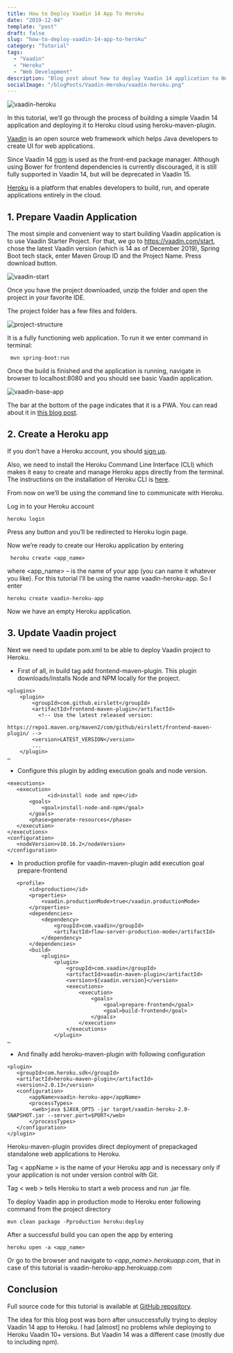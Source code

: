 ```yaml
---
title: How to Deploy Vaadin 14 App To Heroku
date: "2019-12-04"
template: "post"
draft: false
slug: "how-to-deploy-vaadin-14-app-to-heroku"
category: "Tutorial"
tags:
  - "Vaadin"
  - "Heroku"
  - "Web Development"
description: "Blog post about how to deplay Vaadin 14 application to Heroku Cloud."
socialImage: "/blogPosts/Vaadin-Heroku/vaadin-heroku.png"
---
```

![vaadin-heroku](/blogPosts/Vaadin-Heroku/vaadin-heroku.png)

In this tutorial, we’ll go through the process of building a simple Vaadin 14 application and deploying it to Heroku cloud using heroku-maven-plugin.

[Vaadin](https://vaadin.com/) is an open source web framework which helps Java developers to create UI for web applications.

Since Vaadin 14 [npm](https://www.npmjs.com/) is used as the front-end package manager. Although using Bower for frontend dependencies is currently discouraged, it is still fully supported in Vaadin 14, but will be deprecated in Vaadin 15.

[Heroku](https://www.heroku.com/) is a platform that enables developers to build, run, and operate applications entirely in the cloud. 

##  1. Prepare Vaadin Application

The most simple and convenient way to start building Vaadin application is to use Vaadin Starter Project. For that, we go to https://vaadin.com/start, chose the latest Vaadin version (which is 14 as of December 2019), Spring Boot tech stack, enter Maven Group ID and the Project Name. Press download button.

![vaadin-start](/blogPosts/Vaadin-Heroku/vaadin-start.png)

Once you have the project downloaded, unzip the folder and open the project in your favorite IDE.

The project folder has a few files and folders.

![project-structure](/blogPosts/Vaadin-Heroku/project-structure.jpg)

It is a fully functioning web application. To run it we enter command in terminal:

```
 mvn spring-boot:run
```

Once the build is finished and the application is running, navigate in browser to localhost:8080 and you should see basic Vaadin application.

![vaadin-base-app](/blogPosts/Vaadin-Heroku/browser1.jpg)

The bar at the bottom of the page indicates that it is a PWA. You can read about it in [this blog post](https://ramonak.io/posts/what-is-progressive-web-app).

## 2. Create a Heroku app

If you don’t have a Heroku account, you should [sign up](https://signup.heroku.com/).

Also, we need to install the Heroku Command Line Interface (CLI) which makes it easy to create and manage Heroku apps directly from the terminal. The instructions on the installation of Heroku CLI is [here](https://devcenter.heroku.com/articles/heroku-cli).

From now on we’ll be using the command line to communicate with Heroku.

Log in to your Heroku account

```
heroku login
```

Press any button and you’ll be redirected to Heroku login page.

Now we’re ready to create our Heroku application by entering 

```
 heroku create <app_name>
```

where <app_name> – is the name of your app (you can name it whatever you like). For this tutorial I’ll be using the name vaadin-heroku-app. So I enter 

```
heroku create vaadin-heroku-app
```

Now we have an empty Heroku application.

## 3. Update Vaadin project 

Next we need to update pom.xml to be able to deploy Vaadin project to Heroku.

* First of all, in build tag add frontend-maven-plugin. This plugin downloads/installs Node and NPM locally for the project.

```
<plugins>
    <plugin>
        <groupId>com.github.eirslett</groupId>
        <artifactId>frontend-maven-plugin</artifactId>
          <!-- Use the latest released version: 
            https://repo1.maven.org/maven2/com/github/eirslett/frontend-maven-plugin/ -->
        <version>LATEST_VERSION</version>
        ...
    </plugin>
…
```

* Configure this plugin by adding execution goals and node version.

```
<executions>
   <execution>
             <id>install node and npm</id>
       <goals>
           <goal>install-node-and-npm</goal>
       </goals>
       <phase>generate-resources</phase>
   </execution>
</executions>
<configuration>
   <nodeVersion>v10.16.2</nodeVersion>
</configuration>
```

* In production profile for vaadin-maven-plugin add execution goal prepare-frontend

```<profiles>
   <profile>
       <id>production</id>
       <properties>
           <vaadin.productionMode>true</vaadin.productionMode>
       </properties>
       <dependencies>
           <dependency>
               <groupId>com.vaadin</groupId>
               <artifactId>flow-server-production-mode</artifactId>
           </dependency>
       </dependencies>
       <build>
           <plugins>
               <plugin>
                   <groupId>com.vaadin</groupId>
                   <artifactId>vaadin-maven-plugin</artifactId>
                   <version>${vaadin.version}</version>
                   <executions>
                       <execution>
                           <goals>
                               <goal>prepare-frontend</goal>
                               <goal>build-frontend</goal>
                           </goals>
                       </execution>
                   </executions>
               </plugin>
…
```

* And finally add heroku-maven-plugin with following configuration

```
<plugin>
   <groupId>com.heroku.sdk</groupId>
   <artifactId>heroku-maven-plugin</artifactId>
   <version>2.0.13</version>
   <configuration>
       <appName>vaadin-heroku-app</appName>
       <processTypes>
   		<web>java $JAVA_OPTS -jar target/vaadin-heroku-2.0-SNAPSHOT.jar --server.port=$PORT</web>
       </processTypes>
   </configuration>
</plugin>
```

Heroku-maven-plugin provides direct deployment of prepackaged standalone web applications to Heroku. 

Tag < appName > is the name of your Heroku app and is necessary only if your application is not under version control with Git.

Tag < web > tells Heroku to start a web process and run .jar file.

To deploy Vaadin app in production mode to Heroku enter following command from the project directory  

```
mvn clean package -Pproduction heroku:deploy
```

After a successful build you can open the app by entering  

```
heroku open -a <app_name>
```

Or go to the browser and navigate to *<app_name>.herokuapp.com*, that in case of this tutorial is vaadin-heroku-app.herokuapp.com

## Conclusion

Full source code for this tutorial is available at [GitHub repository](https://github.com/KaterinaLupacheva/vaadin14-heroku-tutorial).

The idea for this blog post was born after unsuccessfully trying to deploy Vaadin 14 app to Heroku. I had  [almost] no problems while deploying to Heroku Vaadin 10+ versions. But Vaadin 14 was a different case (mostly due to including npm). 